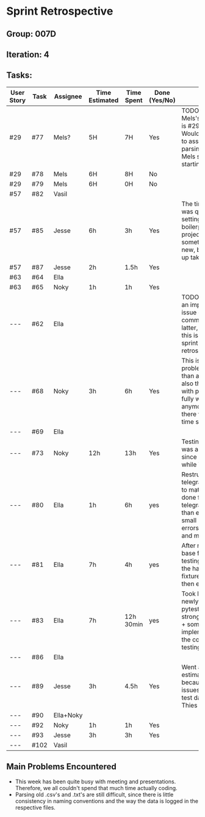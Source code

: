 # Sprint Retrospective

## Group: 007D
## Iteration: 4

## Tasks:

| User Story | Task  | Assignee | Time Estimated | Time Spent | Done (Yes/No) | Notes                                                                                                                                                                             |
|------------|-------|----------|----------------|------------|---------------|-----------------------------------------------------------------------------------------------------------------------------------------------------------------------------------|
| #29        | #77   | Mels?    | 5H             | 7H         | Yes           | TODO: Currently Mels's assigned issue is #29, the user story. Would it make sense to assign #77, parsing old .csv's, to Mels since that's his starting point?                     |
| #29        | #78   | Mels    | 6H             | 8H         | No            |                                                                                                                                                                                   |
| #29        | #79   | Mels      | 6H             | 0H         | No            |                                                                                                                                                                                   |
| #57        | #82   | Vasil    |                |            |               |                                                                                                                                                                                   |
| #57        | #85   | Jesse    | 6h             | 3h         | Yes           | The time estimate was quite high since setting up the boilerplate code for a project was something completely new, but didn't end up taking that long                             |
| #57        | #87   | Jesse    | 2h             | 1.5h       | Yes           |                                                                                                                                                                                   |
| #63        | #64   | Ella     |                |            |               |                                                                                                                                                                                   |
| #63        | #65   | Noky     | 1h             | 1h         | Yes           |                                                                                                                                                                                   |
| ---        | #62   | Ella     |                |            |               | TODO: Is this actually an implementation issue or just communication? If the latter, I'd say remove this issue from the sprint and the retrospective                              |
| ---        | #68   | Noky     | 3h             | 6h         | Yes           | This issue had some problems after more than a day of running, also the integration with parsivel wasn't fully working anymore. That is why there was way more time spent on this |
| ---        | #69   | Ella     |                |            |               |                                                                                                                                                                                   |
| ---        | #73   | Noky     | 12h            | 13h        | Yes           | Testing the main loop was a bit difficult since it contains a while True loop                                                                                                     |
| ---        | #80   | Ella     | 1h             | 6h         | yes           | Restructuring thies telegram processing to match the way it is done for parsivel telegrams took longer than expected due to small errors/inconsistencies and merged changes.      |
| ---        | #81   | Ella     | 7h             | 4h         | yes           | After reworking code base for previous testing and getting the hang of pytest fixtures done quicker then expected                                                                 |
| ---        | #83   | Ella     | 7h             | 12h 30min  | yes           | Took longer due to newly implemented pytest fixtures and strong code coupling + some issues wrong implementation within the codebase that the testing discovered                  |
| ---        | #86   | Ella     |                |            |               |                                                                                                                                                                                   |
| ---        | #89   | Jesse    | 3h             | 4.5h       | Yes           | Went a bit over the estimated time because of some issues with getting test databases for the Thies to work                                                                       |                                                                                                      |
| ---        | #90   | Ella+Noky |                |            |               |                                                                                                                                                                                   |
| ---        | #92   | Noky     | 1h             | 1h         | Yes           |                                                                                                                                                                                   |
| ---        | #93   | Jesse    | 3h             | 3h         | Yes           |                                                                                                                                                                                   |
| ---        | #102  | Vasil    |                |            |               |                                                                                                                                                                                   |

## Main Problems Encountered

- This week has been quite busy with meeting and presentations. Therefore, we all couldn't spend that much time actually coding.
- Parsing old .csv's and .txt's are still difficult, since there is little consistency in naming conventions and the way the data is logged in the respective files. 
